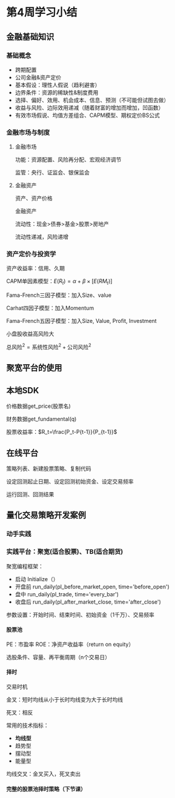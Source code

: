 # 第4周学习小结

## 金融基础知识

### 基础概念

- 跨期配置
- 公司金融&资产定价
- 基本假设：理性人假说（趋利避害）
- 边界条件：资源的稀缺性&制度费用
- 选择、偏好、效用、机会成本、信息、预测（不可能但试图去做）
- 收益与风险、边际效用递减（随着财富的增加而增加，凹函数）
- 有效市场假说、均值方差组合、CAPM模型、期权定价BS公式

### 金融市场与制度

1. 金融市场

   功能：资源配置、风险再分配、宏观经济调节

   监管：央行、证监会、银保监会

2. 金融资产

   资产、资产价格

   金融资产

   流动性：现金>债券>基金>股票>房地产

   流动性递减，风险递增

### 资产定价与投资学

资产收益率：信用、久期

CAPM单因素模型：$E(R_t )=α+β×[E(RM_t )]$

Fama-French三因子模型：加入Size、value

Carhat四因子模型：加入Momentum

Fama-French五因子模型：加入Size, Value, Profit, Investment

小盘股收益高风险大

$\text{总风险}^2=\text{系统性风险}^2+\text{公司风险}^2$



## 聚宽平台的使用

## 本地SDK

价格数据get_price(股票名)

财务数据get_fundamental(q)

股票收益率：$R_t=\frac{P_t-P{t-1}}{P_{t-1}}$

## 在线平台

策略列表、新建股票策略、复制代码

设定回测起止日期、设定回测初始资金、设定交易频率

运行回测、回测结果



## 量化交易策略开发案例

### **动手实践**

### 实践平台：聚宽(适合股票)、TB(适合期货)

聚宽编程框架：

- 启动 Initialize（）
- 开盘前 run_daily(pl_before_market_open, time='before_open')
- 盘中 run_daily(pl_trade, time='every_bar')
- 收盘后 run_daily(pl_after_market_close, time='after_close')

参数设置：开始时间、结束时间、初始资金（1千万）、交易频率

#### 股票池

PE：市盈率 ROE：净资产收益率（return on equity）

选股条件、容量、再平衡周期（n个交易日）

####  择时

 交易时机

金叉：短时均线从小于长时均线变为大于长时均线

死叉：相反

常用的技术指标：

- **均线型**
- 趋势型
- 摆动型
- 能量型

均线交叉：金叉买入，死叉卖出

#### 完整的股票池择时策略（下节课）
